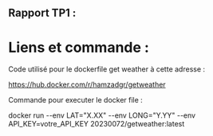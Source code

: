 ## Rapport TP1 :

# Liens et commande : 

Code utilisé pour le dockerfile get weather à cette adresse : 

https://hub.docker.com/r/hamzadgr/getweather 

Commande pour executer le docker file :

docker run --env LAT="X.XX" --env LONG="Y.YY" --env API_KEY=votre_API_KEY 20230072/getweather:latest



